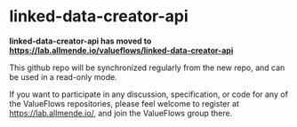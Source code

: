 # linked-data-creator-api

**linked-data-creator-api has moved to https://lab.allmende.io/valueflows/linked-data-creator-api**

This github repo will be synchronized regularly from the new repo, and can be used in a read-only mode.

If you want to participate in any discussion, specification, or code for any of the ValueFlows repositories, please feel welcome to register at https://lab.allmende.io/, and join the ValueFlows group there. 
